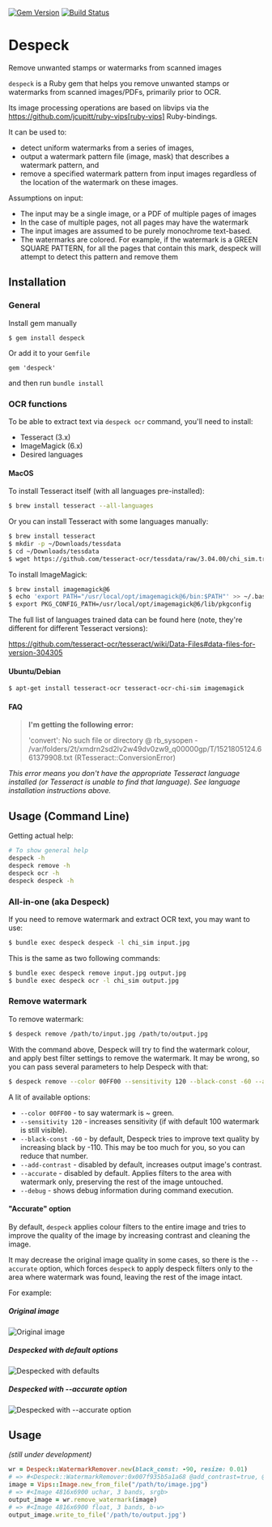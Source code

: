 [![Gem Version](https://badge.fury.io/rb/despeck.svg)](https://badge.fury.io/rb/despeck)
[![Build Status](https://travis-ci.org/riboseinc/despeck.svg?branch=master)](https://travis-ci.org/riboseinc/despeck)

# Despeck

Remove unwanted stamps or watermarks from scanned images

`despeck` is a Ruby gem that helps you remove unwanted stamps or watermarks from
scanned images/PDFs, primarily prior to OCR.

Its image processing operations are based on libvips via the
https://github.com/jcupitt/ruby-vips[ruby-vips] Ruby-bindings.

It can be used to:

* detect uniform watermarks from a series of images,
* output a watermark pattern file (image, mask) that describes a watermark pattern, and
* remove a specified watermark pattern from input images regardless of the
  location of the watermark on these images.

Assumptions on input:

* The input may be a single image, or a PDF of multiple pages of images
* In the case of multiple pages, not all pages may have the watermark
* The input images are assumed to be purely monochrome text-based.
* The watermarks are colored. For example, if the watermark is a GREEN SQUARE PATTERN, for all
  the pages that contain this mark, despeck will attempt to detect this pattern
  and remove them

## Installation

### General
Install gem manually

```
$ gem install despeck
```

Or add it to your `Gemfile`

```
gem 'despeck'
```

and then run `bundle install`

### OCR functions

To be able to extract text via `despeck ocr` command, you'll need to install:

* Tesseract (3.x)
* ImageMagick (6.x)
* Desired languages

#### MacOS

To install Tesseract itself (with all languages pre-installed):

```sh
$ brew install tesseract --all-languages
```

Or you can install Tesseract with some languages manually:

```sh
$ brew install tesseract
$ mkdir -p ~/Downloads/tessdata
$ cd ~/Downloads/tessdata
$ wget https://github.com/tesseract-ocr/tessdata/raw/3.04.00/chi_sim.traineddata
```

To install ImageMagick:

```sh
$ brew install imagemagick@6
$ echo 'export PATH="/usr/local/opt/imagemagick@6/bin:$PATH"' >> ~/.bash_profile
$ export PKG_CONFIG_PATH=/usr/local/opt/imagemagick@6/lib/pkgconfig
```

The full list of languages trained data can be found here (note, they're different for different Tesseract versions):

https://github.com/tesseract-ocr/tesseract/wiki/Data-Files#data-files-for-version-304305

#### Ubuntu/Debian

```sh
$ apt-get install tesseract-ocr tesseract-ocr-chi-sim imagemagick
```

#### FAQ

> **I'm getting the following error:**
>
> 'convert': No such file or directory @ rb_sysopen - /var/folders/2t/xmdrn2sd2lv2w49dv0zw9_q00000gp/T/1521805124.661379908.txt (RTesseract::ConversionError)


*This error means you don't have the appropriate Tesseract language installed (or Tesseract is unable to find that language). See language installation instructions above.*



## Usage (Command Line)

Getting actual help:

```sh
# To show general help
despeck -h
despeck remove -h
despeck ocr -h
despeck despeck -h
```

### All-in-one (aka Despeck)

If you need to remove watermark and extract OCR text, you may want to use:

```sh
$ bundle exec despeck despeck -l chi_sim input.jpg
```

This is the same as two following commands:

```sh
$ bundle exec despeck remove input.jpg output.jpg
$ bundle exec despeck ocr -l chi_sim output.jpg
```

### Remove watermark

To remove watermark:

```sh
$ despeck remove /path/to/input.jpg /path/to/output.jpg
```

With the command above, Despeck will try to find the watermark colour, and apply best filter settings to remove the watermark. It may be wrong, so you can pass several parameters to help Despeck with that:

```sh
$ despeck remove --color 00FF00 --sensitivity 120 --black-const -60 --add-contrast /path/to/input.pdf /path/to/output.pdf
```

A lit of available options:

* `--color 00FF00` - to say watermark is ~ green.
* `--sensitivity 120` - increases sensitivity (if with default 100 watermark is still visible).
* `--black-const -60` - by default, Despeck tries to improve text quality by increasing black by -110. This may be too much for you, so you can reduce that number.
* `--add-contrast` - disabled by default, increases output image's contrast.
* `--accurate` - disabled by default. Applies filters to the area with watermark only, preserving the rest of the image untouched.
* `--debug` - shows debug information during command execution.

#### "Accurate" option

By default, `despeck` applies colour filters to the entire image and tries to improve the quality of the image by increasing contrast and cleaning the image.

It may decrease the original image quality in some cases, so there is the `--accurate` option, which forces `despeck` to apply despeck filters only to the area where watermark was found, leaving the rest of the image intact.

For example:

##### Original image
![Original image](readme_images/watermarked.jpg)
##### Despecked with default options
![Despecked with defaults](readme_images/defaults.jpg)
##### Despecked with --accurate option
![Despecked with --accurate option](readme_images/accurate.jpg)

## Usage

*(still under development)*

```ruby
wr = Despeck::WatermarkRemover.new(black_const: -90, resize: 0.01)
# => #<Despeck::WatermarkRemover:0x007f935b5a1a68 @add_contrast=true, @black_const=-110, @watermark_color=nil, @resize=0.1, @sensitivity=100>
image = Vips::Image.new_from_file("/path/to/image.jpg")
# => #<Image 4816x6900 uchar, 3 bands, srgb>
output_image = wr.remove_watermark(image)
# => #<Image 4816x6900 float, 3 bands, b-w>
output_image.write_to_file('/path/to/output.jpg')
```

